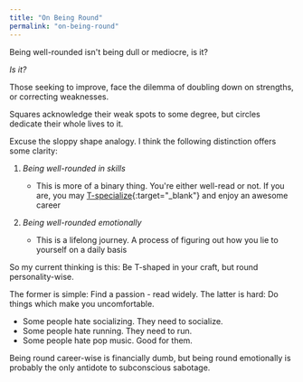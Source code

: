 ```yaml
---
title: "On Being Round"
permalink: "on-being-round"
---
```


Being well-rounded isn't being dull or mediocre, is it?

*Is it?*

Those seeking to improve, face the dilemma of doubling down on strengths, or correcting weaknesses.

Squares acknowledge their weak spots to some degree, but circles dedicate their whole lives to it.

Excuse the sloppy shape analogy. I think the following distinction offers some clarity:

1. *Being well-rounded in skills*

    * This is more of a binary thing. You're either well-read or not. If you are, you may [T-specialize](https://en.wikipedia.org/wiki/T-shaped_skills){:target="_blank"} and enjoy an awesome career

2. *Being well-rounded emotionally*

    * This is a lifelong journey. A process of figuring out how you lie to yourself on a daily basis

So my current thinking is this: Be T-shaped in your craft, but round personality-wise.

The former is simple: Find a passion - read widely. The latter is hard: Do things which make you uncomfortable.

* Some people hate socializing. They need to socialize.
* Some people hate running. They need to run.
* Some people hate pop music. Good for them.

Being round career-wise is financially dumb, but being round emotionally is probably the only antidote to subconscious sabotage.
